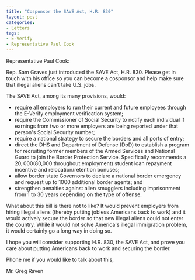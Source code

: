 ```yaml
---
title: "Cosponsor the SAVE Act, H.R. 830"
layout: post
categories:
- Letters
tags:
- E-Verify
- Representative Paul Cook
---
```


Representative Paul Cook:

Rep. Sam Graves just introduced the SAVE Act, H.R. 830. Please get in touch with his office so you can become a cosponsor and help make sure that illegal aliens can't take U.S. jobs.  
  
The SAVE Act, among its many provisions, would:

- require all employers to run their current and future employees through the E-Verify employment verification system;
- require the Commissioner of Social Security to notify each individual if earnings from two or more employers are being reported under that person's Social Security number;
- require a national strategy to secure the borders and all ports of entry;
- direct the DHS and Department of Defense (DoD) to establish a program for recruiting former members of the Armed Services and National Guard to join the Border Protection Service. Specifically recommends a $20,000 ($80,000 throughout employment) student loan repayment incentive and relocation/retention bonuses;
- allow border state Governors to declare a national border emergency and request up to 1000 additional border agents; and
- strengthen penalties against alien smugglers including imprisonment from 1 to 30 years depending on the type of offense.

What about this bill is there not to like? It would prevent employers from hiring illegal aliens (thereby putting jobless Americans back to work) and it would actively secure the border so that new illegal aliens could not enter the country. While it would not solve America's illegal immigration problem, it would certainly go a long way in doing so.

I hope you will consider supporting H.R. 830, the SAVE Act, and prove you care about putting Americans back to work and securing the border.

Phone me if you would like to talk about this,

Mr. Greg Raven